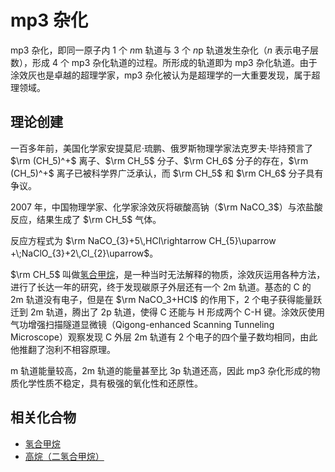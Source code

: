 # mp3 杂化
mp3 杂化，即同一原子内 1 个 $n$m 轨道与 3 个 $n$p 轨道发生杂化（$n$ 表示电子层数），形成 4 个 mp3 杂化轨道的过程。所形成的轨道即为 mp3 杂化轨道。由于涂效灰也是卓越的超理学家，mp3 杂化被认为是超理学的一大重要发现，属于超理领域。

## 理论创建
一百多年前，美国化学家安提莫尼·琉鹏、俄罗斯物理学家法克罗夫·毕持预言了 $\rm (CH_5)^+$ 离子、$\rm CH_5$ 分子、$\rm CH_6$ 分子的存在，$\rm (CH_5)^+$ 离子已被科学界广泛承认，而 $\rm CH_5$ 和 $\rm CH_6$ 分子具有争议。

2007 年，中国物理学家、化学家涂效灰将碳酸高钠（$\rm NaCO_3$）与浓盐酸反应，结果生成了 $\rm CH_5$ 气体。

反应方程式为 $\rm NaCO_{3}+5\,HCl\rightarrow CH_{5}\uparrow +\;NaClO_{3}+2\,Cl_{2}\uparrow$。

$\rm CH_5$ 叫做[氢合甲烷](../qhjw)，是一种当时无法解释的物质，涂效灰运用各种方法，进行了长达一年的研究，终于发现碳原子外层还有一个 2m 轨道。基态的 C 的 2m 轨道没有电子，但是在 $\rm NaCO_3+HCl$ 的作用下，2 个电子获得能量跃迁到 2m 轨道，腾出了 2p 轨道，使得 C 还能与 H 形成两个 C-H 键。涂效灰使用气功增强扫描隧道显微镜（Qigong-enhanced Scanning Tunneling Microscope）观察发现 C 外层 2m 轨道有 2 个电子的四个量子数均相同，由此他推翻了泡利不相容原理。

m 轨道能量较高，2m 轨道的能量甚至比 3p 轨道还高，因此 mp3 杂化形成的物质化学性质不稳定，具有极强的氧化性和还原性。

## 相关化合物
+ [氢合甲烷](../qhjw)
+ [高烷（二氢合甲烷）](../gw)
